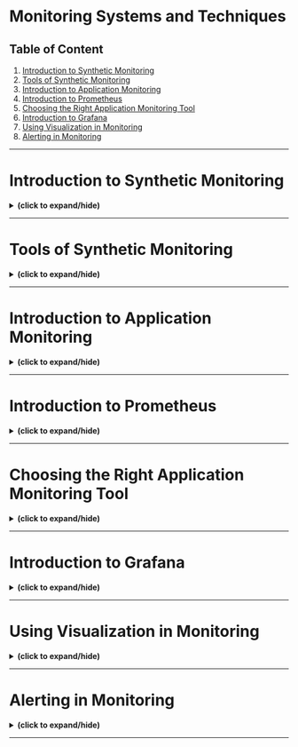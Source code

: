 # Monitoring Systems and Techniques

## Table of Content

1. [Introduction to Synthetic Monitoring](#intro)
2. [Tools of Synthetic Monitoring](#synthetic_monitoring_tools)
3. [Introduction to Application Monitoring](#intro_to_application_monitoring)
4. [Introduction to Prometheus](#intro_to_prometheus)
5. [Choosing the Right Application Monitoring Tool](#choose_right_tool)
6. [Introduction to Grafana](#intro_to_grafana)
7. [Using Visualization in Monitoring](#using_visualization)
8. [Alerting in Monitoring](#alerting)

---

<a id="intro"></a>
# Introduction to Synthetic Monitoring
<details close>
<summary><b>(click to expand/hide)</b></summary>
<!-- MarkdownTOC -->

## What is Synthetic Monitoring?
- **Definition**: Synthetic monitoring (also known as synthetic testing or proactive monitoring) is a method used to simulate user interactions with a website or application to test and monitor performance.
- **Process**: Involves creating and replaying predefined actions or requests that a typical user would make, to predict and improve user experience actively.

## Importance of Synthetic Monitoring
- **Performance Insights**: Provides continuous testing to gauge crucial aspects like business operations, application availability, and website speed.
- **Predictive and Proactive**: Acts through bots that simulate real user interactions, using a network of checkpoints to ensure the application performs well consistently.

## Operational Process of Synthetic Monitoring
- **Initiation**: The monitoring system selects a checkpoint and sends test instructions.
- **Execution**: The checkpoint simulates the user action, gathers data, and checks for responsiveness and errors.
- **Reporting**: Results are reported back to the monitoring system which records the data for analysis.
- **Error Handling**: If errors are detected, the test is rerun from another checkpoint to confirm the issue before sending out an alert.

## Benefits of Synthetic Monitoring
- **Quick Problem Resolution**: Allows for rapid identification and fixing of performance issues before they impact users.
- **Detailed Error Reporting**: Provides instant, detailed insights into errors, facilitating quicker response and resolution.
- **Proactive Issue Detection**: Synthetic tests can identify potential problems like performance degradation or service unavailability, often before they affect the user experience.

## Comparison with Real User Monitoring (RUM)
- **Synthetic vs. RUM**: While RUM relies on real user interactions to collect data, synthetic monitoring uses pre-scripted scenarios to predict and solve issues in advance.
- **Use Case Complementarity**: Synthetic monitoring is best for identifying immediate issues and maintaining uptime, whereas RUM provides insights based on actual user behavior and long-term trends.

## Applications of Synthetic Monitoring
- **Service Level Agreement (SLA) Compliance**: Helps validate SLA commitments by continuously checking the uptime and responsiveness of services.
- **Third-Party Service Monitoring**: Enables monitoring of third-party services like CDNs and payment gateways to ensure they meet performance standards.
- **Complex Transactions**: Simulates detailed business processes to check for issues in critical paths like logins, form submissions, and checkouts.

## Conclusion
Synthetic monitoring is an essential tool for any business that relies on digital platforms, providing a proactive approach to ensure that applications and services are always performing at their best. It ensures operational efficiency, helps in SLA compliance, and enhances user satisfaction by minimizing disruptions and optimizing response strategies.

<!-- /MarkdownTOC -->
</details>

---

<a id="synthetic_monitoring_tools"></a>
# Tools of Synthetic Monitoring
<details close>
<summary><b>(click to expand/hide)</b></summary>
<!-- MarkdownTOC -->

## Purpose of Synthetic Monitoring Tools
- **Definition**: Synthetic monitoring tools simulate user interactions with websites, applications, and APIs to test and monitor their performance and availability.
- **Key Functions**: These tools create and replay user requests to identify and resolve potential issues before they impact real users.

## Features of Synthetic Monitoring Tools

### 1. Scripting and Transaction Capture
- **Description**: Allows precise specification of actions in a test scenario, such as navigating through a checkout or sign-up flow.
- **Benefit**: Evaluates functionality and performance by mimicking critical application flows, enhancing reliability.

### 2. Performance Experimentation
- **Capability**: Supports testing of various scenarios ("What If" analysis) to assess the potential impact on performance.
- **Advantage**: Provides flexibility in testing and helps visualize the effects of performance enhancements.

### 3. Alerting and Notifications
- **Functionality**: Proactively tests sites from external viewpoints to identify outages or availability issues.
- **Importance**: Ensures timely alerts are issued for outages, enabling quick response to maintain service continuity.

### 4. Comprehensive Testing
- **Utility**: Can be utilized in pre-production environments such as staging, UAT, and QA.
- **Strength**: Assesses performance and user experience without the need for real user traffic, which is critical during the development phase.

### 5. Benchmarking and Comparisons
- **Use Case**: Measures performance against industry standards or competitors.
- **Application**: Provides insights on how a site's performance compares with others, valuable for strategic positioning and improvement.

## Applications of Synthetic Monitoring Tools
- **Simulation of User Journeys**: Scripts simulate real user paths to ensure all critical subsystems function correctly.
- **Problem Detection**: Identifies issues like login failures, transaction errors, and code changes that impact user experience.
- **Service Level Agreements (SLA) Compliance**: Verifies that performance metrics meet agreed standards.

## Selection Criteria for Synthetic Monitoring Tools
- **Monitoring Capabilities**: Ability to monitor applications with the desired frequency and thoroughness.
- **Alerting and Notification**: Robust mechanisms for identifying and reporting issues.
- **Reporting and Analytics**: Tools should offer detailed, actionable insights through comprehensive reporting features.
- **User Friendliness and Setup**: Ease of use and straightforward setup are crucial for effective monitoring.
- **Cost-Effectiveness**: Evaluating the cost relative to the value provided, ensuring it fits the budget and ROI expectations.

## Conclusion
Synthetic monitoring tools are indispensable for businesses aiming to ensure high availability and performance of their digital services. By providing detailed insights and proactive problem resolution, these tools help maintain an excellent user experience, safeguard reputation, and protect revenue.

<!-- /MarkdownTOC -->
</details>

---

<a id="intro_to_application_monitoring"></a>
# Introduction to Application Monitoring
<details close>
<summary><b>(click to expand/hide)</b></summary>
<!-- MarkdownTOC -->

  ## What is Application Monitoring?
- **Definition**: Application monitoring is a process used by developers to ensure that software performs as intended.
- **Tools**: Developers use various tools to collect performance metrics to assess application functionality in real-time.

## Importance of Application Monitoring
- **Rapid Issue Detection**: Enables immediate identification of bugs or unexpected events, preventing potential disruptions.
- **App Usage Insights**: Helps understand how applications are used, allowing for optimizations to enhance performance and user satisfaction.

## Functions of Application Monitoring Tools
- **Component Observation**: Monitors servers, databases, and other components to ensure smooth and intended operations.
- **Visualization and Alerts**: Provides dashboards for an overview and alerts for specific issues, enhancing issue detection and response.
- **Anomaly Detection and Distributed Tracing**: Employs advanced techniques to identify patterns and trace the origins of errors across multiple nodes.
- **Dependency Mapping**: Visually tracks how requests travel between services, crucial for understanding application interactions.

## Deployment and Telemetry
- **Delivery Models**: Available as on-premises or cloud-based solutions; can be implemented via hardware or software.
- **Synthetic Traffic and Telemetry**: Uses synthetic traffic to simulate user interactions and gather telemetry data including resource utilization, server logs, and performance metrics.

## Benefits of Application Monitoring
- **Proactive Troubleshooting**: Facilitates rapid diagnosis and resolution of issues, enhancing system reliability.
- **IT Productivity and DevOps Integration**: Improves IT staff productivity and accelerates application deployment processes.
- **Business Productivity and User Satisfaction**: Enhances user experience and business productivity by minimizing downtime and improving service quality.

## Conclusion
Application monitoring is crucial for maintaining high application performance and availability. It supports developers in proactive problem-solving, reduces operational costs, and drives business growth through improved customer satisfaction. Employing robust monitoring strategies is essential for any organization looking to optimize application performance and ensure user satisfaction.

<!-- /MarkdownTOC -->
</details>

---

<a id="intro_to_prometheus"></a>
# Introduction to Prometheus
<details close>
<summary><b>(click to expand/hide)</b></summary>
<!-- MarkdownTOC -->

## What is Prometheus?
- **Origin**: Developed by SoundCloud, Prometheus is a robust tool designed to monitor various components such as servers, virtual machines, and databases.
- **Functionality**: It tracks and analyzes system health, application behavior, and performance, offering detailed metrics and predictions.

## How Prometheus Works
- **Service Discovery**: Automatically identifies services in your infrastructure or allows manual configuration of services for monitoring.
- **Metrics Collection**: Uses HTTP/HTTPS endpoints to pull metrics at defined intervals, which are then organized, compressed, and stored in its time-series database.
- **Data Visualization and Alerting**: Metrics are accessed and visualized through the Prometheus Query Language (PromQL) and alerts are managed via Alertmanager, which supports various notification methods like email.

## Prometheus Architecture
- **Direct Instrumentation**: Developers can integrate Prometheus metrics into their applications directly by adding a few lines of code.
- **Client Libraries**: Supports a variety of programming languages through official and third-party libraries to facilitate metrics collection from applications.
- **Exporters**: Deployed alongside applications, exporters translate application metrics into the Prometheus format, making it compatible for monitoring.
- **Storage**: Utilizes a time-series database to efficiently handle the incremental backups of monitoring data, with some implementations supporting dedicated databases for enhanced performance.

## Benefits and Features of Prometheus
- **Autonomous Operation**: Operates independently without the need for distributed storage or networked services, suitable for both cloud and on-premises deployment.
- **Scalability**: Capable of handling millions of metrics per second, making it ideal for monitoring complex workloads and dynamic architectures.
- **Integration with Grafana**: Commonly used alongside Grafana for advanced data visualization, enhancing the analytical capabilities.
- **Flexibility in Monitoring**: Native support for monitoring various systems like Kubernetes and etcd, eliminating the need for additional monitoring agents.

## Conclusion
Prometheus is a powerful tool for organizations looking to enhance their monitoring capabilities. Its ability to collect multidimensional data, combined with its scalability and support for dynamic service architectures, makes it an excellent choice for modern IT environments. Whether deployed locally or in the cloud, Prometheus provides comprehensive insights into application and system performance, driving operational efficiency and reliability.

<!-- /MarkdownTOC -->
</details>

---

<a id="choose_right_tool"></a>
# Choosing the Right Application Monitoring Tool
<details close>
<summary><b>(click to expand/hide)</b></summary>
<!-- MarkdownTOC -->

  ## Significance of Application Monitoring
- **Purpose**: Application monitoring helps improve user experience and reduce support ticket response times by providing insights into application performance and user interactions.
- **Tools**: Includes both log management tools and dedicated Application Performance Monitoring (APM) tools that collect data and provide real-time insights.

## Primary Functions of APM Tools
- **Component Observation**: Monitors key components like servers, databases, and message queues to ensure smooth operations.
- **Dashboards and Alerts**: Offers visual overviews and targeted alerts for issues within the application.
- **Advanced Features**: Includes dependency and flow mapping, anomaly detection, and distributed tracing to understand and resolve issues effectively.

## Essential Aspects of Application Monitoring
- **Performance Monitoring**: Tracks metrics such as response time, throughput, and resource utilization.
- **Availability Monitoring**: Ensures the application is accessible to users, checking uptime and responsiveness.
- **Error Monitoring**: Identifies and diagnoses errors in the code, capturing detailed information for debugging.
- **Log Monitoring**: Analyzes application logs to detect patterns and troubleshoot issues.
- **User Experience Monitoring**: Measures how users interact with the application, focusing on satisfaction metrics like session duration and conversion rates.

## Steps for Implementing Application Monitoring
1. **Identify Monitoring Goals**: Determine what aspects of your application need monitoring based on its specific requirements.
2. **Choose a Monitoring Tool**: Select a tool that aligns with your monitoring goals and offers the necessary features and capabilities.
3. **Define Key Metrics**: Decide on the critical metrics you want to monitor within your application.
4. **Instrumentation**: Implement code to track these metrics using available libraries or frameworks.
5. **Set Up Alerts**: Configure alerts to notify you when important thresholds are exceeded.
6. **Data Storage and Visualization**: Choose how to store and visualize the collected data for easy access and analysis.
7. **Test and Validate**: Ensure the monitoring setup accurately captures the intended data through testing.
8. **Continuous Improvement**: Regularly update and refine your monitoring setup to keep pace with application changes and needs.

## Factors to Consider When Choosing an APM Tool
- **Functionalities**: Look for tools that offer comprehensive monitoring functionalities including real-time performance tracking and log analysis.
- **Scalability**: Ensure the tool can scale with your application’s growth and handle increased traffic and data volume.
- **Ease of Use**: Consider tools with user-friendly interfaces for straightforward setup and data interpretation.
- **Integration Capabilities**: The tool should integrate seamlessly with other systems and technologies in your application ecosystem.
- **Alerting Mechanisms**: Evaluate the flexibility and effectiveness of the tool's alerting mechanisms.
- **Performance Analytics**: Check if the tool provides detailed analytics and visualizations to help optimize performance and user experience.
- **Support and Community**: Consider the availability of technical support and active community forums for assistance.

## Conclusion
Effective application monitoring is crucial for maintaining optimal performance and user satisfaction. By carefully examining the functionalities, scalability, ease of use, and integration capabilities, you can choose the right APM tool that best fits your application’s needs and helps achieve your monitoring objectives.

<!-- /MarkdownTOC -->
</details>

---

<a id="intro_to_grafana"></a>
# Introduction to Grafana
<details close>
<summary><b>(click to expand/hide)</b></summary>
<!-- MarkdownTOC -->

## What is Grafana?
- **Definition**: Grafana is a powerful tool used for data visualization, metrics analysis, and alerting. It excels in time-series analytics, helping users study, monitor, and understand large volumes of data over time.
- **Common Use**: Often paired with Prometheus, Grafana is utilized to create comprehensive visual representations of metrics data.

## How Grafana Works
- **Deployment**: Can be installed on-premises or hosted in the cloud.
- **Data Connection**: Connects to various data sources like SQL databases, Prometheus, or ElasticSearch to retrieve metrics.
- **Visualization and Alerts**: Once connected, Grafana allows users to set up dashboards for visualizing data and configuring alerts to monitor system health effectively.

## Basic Architecture of Grafana
- **Browser-Based Application**: Accessible via any web browser, facilitating easy setup and access on various platforms.
- **Data Retrieval**: Grafana does not collect data but instead retrieves metrics from connected databases.
- **Customizable Dashboards**: Users can create and customize dashboards using a variety of panels and visualization tools to best interpret their data.

## Benefits of Using Grafana
- **Data Integration**: Combines multiple data sources into a single, coherent view, making it easier to analyze disparate data together.
- **Powerful Analytics**: Helps guide business decisions by providing in-depth analysis of user behavior, application performance, and error tracking.
- **Accessibility**: Since it is browser-based, data is accessible to the entire team, promoting a data-driven culture within organizations.

## Features of Grafana
- **Visualization Tools**: Supports a wide range of visualizations including graphs, histograms, and heatmaps.
- **Customization**: Offers extensive customization options for dashboards, including themes and plugins, to suit specific monitoring needs.
- **Alerting System**: Allows users to set visual thresholds for alerts and automate notifications to keep teams informed of critical issues.
- **Log Management**: Enhances the ability to explore and filter logs, improving operational troubleshooting.
- **Manageability**: Includes features for role-based access control to panels and dashboards, which helps in organizing teams and permissions within enterprises.

## Conclusion
Grafana is a versatile tool that integrates various data sources into a unified platform for effective visualization and analysis. Its customizable nature and robust support for numerous databases make it an essential tool for businesses looking to enhance their monitoring and analytical capabilities. Through Grafana, teams can gain better insights into their operations, drive informed decisions, and foster a proactive, data-oriented culture.

<!-- /MarkdownTOC -->
</details>

---

<a id="using_visualization"></a>
# Using Visualization in Monitoring
<details close>
<summary><b>(click to expand/hide)</b></summary>
<!-- MarkdownTOC -->


<!-- /MarkdownTOC -->
</details>

---

<a id="alerting"></a>
# Alerting in Monitoring
<details close>
<summary><b>(click to expand/hide)</b></summary>
<!-- MarkdownTOC -->


<!-- /MarkdownTOC -->
</details>

---
